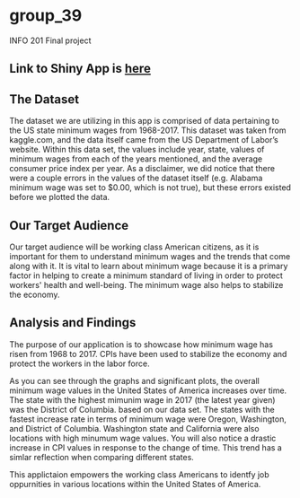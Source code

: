 # group_39
INFO 201 Final project

## Link to Shiny App is [here](https://gujrathi.shinyapps.io/INFO-201_group39/)

## The Dataset

The dataset we are utilizing in this app is comprised of data pertaining to the US state minimum wages from 1968-2017. This dataset was taken from kaggle.com, and the data itself came from the US Department of Labor’s website. Within this data set, the values include year, state, values of minimum wages from each of the years mentioned, and the average consumer price index per year. As a disclaimer, we did notice that there were a couple errors in the values of the dataset itself (e.g. Alabama minimum wage was set to $0.00, which is not true), but these errors existed before we plotted the data. 

## Our Target Audience

Our target audience will be working class American citizens, as it is important for them to understand minimum wages and the trends that come along with it. It is vital to learn about minimum wage because it is a primary factor in helping to create a minimum standard of living in order to protect workers' health and well-being. The minimum wage also helps to stabilize the economy. 

## Analysis and Findings

The purpose of our application is to showcase how minimum wage has risen from 1968 to 2017.
CPIs have been used to stabilize the economy and protect the workers in the labor force.

As you can see through the graphs and significant plots, the overall minimum wage values in the United States of America increases over time.
The state with the highest mimunim wage in 2017 (the latest year given) was the District of Columbia. based on our data set. The states with the fastest increase rate in terms of minimum wage were Oregon, Washington, and District of Columbia. Washington state and California were also locations with high minumum wage values.
You will also notice a drastic increase in  CPI values in response to the change of time. This trend has a simlar reflection when comparing different states.

This applictaion empowers the working class Americans to identfy job oppurnities in various locations within the United States of America.
